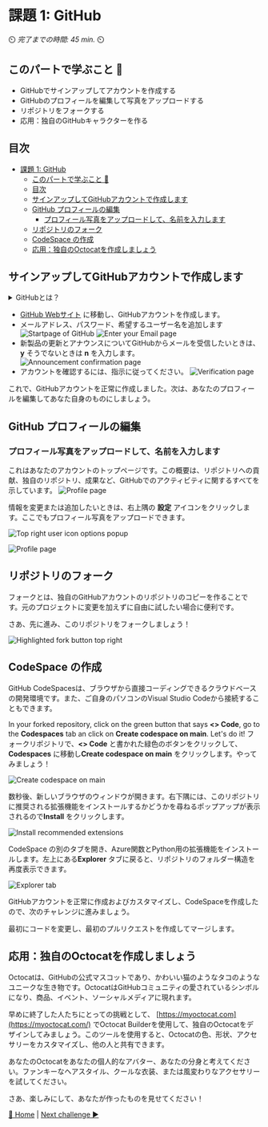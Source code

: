 # 課題 1: GitHub

⏲️ _完了までの時間: 45 min._ ⏲️

## このパートで学ぶこと 🎯

- GitHubでサインアップしてアカウントを作成する
- GitHubのプロフィールを編集して写真をアップロードする
- リポジトリをフォークする
- 応用：独自のGitHubキャラクターを作る

## 目次

- [課題 1: GitHub](#課題-1-github)
  - [このパートで学ぶこと 🎯](#このパートで学ぶこと-)
  - [目次](#目次)
  - [サインアップしてGitHubアカウントで作成します](#サインアップしてgithubアカウントで作成します)
  - [GitHub プロフィールの編集](#github-プロフィールの編集)
    - [プロフィール写真をアップロードして、名前を入力します](#プロフィール写真をアップロードして名前を入力します)
  - [リポジトリのフォーク](#リポジトリのフォーク)
  - [CodeSpace の作成](#codespace-の作成)
  - [応用：独自のOctocatを作成しましょう](#応用独自のoctocatを作成しましょう)


## サインアップしてGitHubアカウントで作成します

<details>
<summary>GitHubとは？</summary>

GitHub is  two things: **Git** and **Hub**.
GitHubを知る上での大事なポイント: **Git** と **Hub**

**Git** はバージョン制御ソフトウェアです。開発者は、変更を追跡することにより、特定のプロジェクトに同時に作業できるようになります。何か問題が発生した場合は、Gitで変更を簡単に元に戻すことができます。

**Hub** はそれ自体が特別なものではありませんが、Gitの上に構築された開発者の「ソーシャルネットワーク」を表しています。GithubはGitソフトウェアを所有していませんが、Gitに簡単にアクセスしてコラボレーションできるプラットフォームを作成しました。GitHubの画期的な機能は、コードを世界と簡単に共有/表示するか、保管することが非常に簡単になることです。コードをどこに保存するかを心配する必要はもうありません。多くの企業はGitHubアカウントを持っています。GitHubは、ビルトインバージョンコントロールでオンラインでコードを簡単に保存する簡単な方法を提供します。

</details>

-  [GitHub Webサイト](https://github.com/) に移動し、GitHubアカウントを作成します。
- メールアドレス、パスワード、希望するユーザー名を追加します
  ![Startpage of GitHub](./images/light/GithubSignUp.png)
  ![Enter your Email page](./images/light/EnterEmail.png)
- 新製品の更新とアナウンスについてGitHubからメールを受信したいときは、 **y** そうでないときは **n** を入力します。
  ![Announcement confirmation page](./images/light/NoAnnouncements.png)
- アカウントを確認するには、指示に従ってください。
  ![Verification page](./images/light/Verification.png)

これで、GitHubアカウントを正常に作成しました。次は、あなたのプロフィールを編集してあなた自身のものにしましょう。

## GitHub プロフィールの編集

### プロフィール写真をアップロードして、名前を入力します

これはあなたのアカウントのトップページです。この概要は、リポジトリへの貢献、独自のリポジトリ、成果など、GitHubでのアクティビティに関するすべてを示しています。
![Profile page](./images/light/AccountFrontpage.png)

情報を変更または追加したいときは、右上隅の **設定** アイコンをクリックします。ここでもプロフィール写真をアップロードできます。

![Top right user icon options popup](./images/light/Settings.png)

![Profile page](./images/light/EditProfile.gif)


## リポジトリのフォーク

フォークとは、独自のGitHubアカウントのリポジトリのコピーを作ることです。元のプロジェクトに変更を加えずに自由に試したい場合に便利です。

さあ、先に進み、このリポジトリをフォークしましょう！

![Highlighted fork button top right](./images/light/ForkTheRepository.png)

## CodeSpace の作成

GitHub CodeSpacesは、ブラウザから直接コーディングできるクラウドベースの開発環境です。また、ご自身のパソコンのVisual Studio Codeから接続することもできます。

In your forked repository, click on the green button that says **<> Code**, go to the **Codespaces** tab an click on **Create codespace on main**. Let's do it!
フォークリポジトリで、**<> Code** と書かれた緑色のボタンをクリックして、**Codespaces** に移動し**Create codespace on main** をクリックします。やってみましょう！

![Create codespace on main](./images/light/CreateCodespace.png)


数秒後、新しいブラウザのウィンドウが開きます。右下隅には、このリポジトリに推奨される拡張機能をインストールするかどうかを尋ねるポップアップが表示されるので**Install** をクリックします。

![Install recommended extensions](./images/light/InstallRecommendedExtensions.png)


CodeSpace の別のタブを開き、Azure関数とPython用の拡張機能をインストールします。左上にある**Explorer** タブに戻ると、リポジトリのフォルダー構造を再度表示できます。

![Explorer tab](./images/light/ExplorerTab.png)

GitHubアカウントを正常に作成およびカスタマイズし、CodeSpaceを作成したので、次のチャレンジに進みましょう。

最初にコードを変更し、最初のプルリクエストを作成してマージします。


## 応用：独自のOctocatを作成しましょう

Octocatは、GitHubの公式マスコットであり、かわいい猫のようなタコのようなユニークな生き物です。OctocatはGitHubコミュニティの愛されているシンボルになり、商品、イベント、ソーシャルメディアに現れます。

早めに終了した人たちにとっての挑戦として、 [https://myoctocat.com](https://myoctocat.com/) でOctocat Builderを使用して、独自のOctocatをデザインしてみましょう。このツールを使用すると、Octocatの色、形状、アクセサリーをカスタマイズし、他の人と共有できます。


あなたのOctocatをあなたの個人的なアバター、あなたの分身と考えてください。ファンキーなヘアスタイル、クールな衣装、または風変わりなアクセサリーを試してください。

さあ、楽しみにして、あなたが作ったものを見せてください！

[🔼 Home](../../../README.md) | [Next challenge ▶](../ApplicationPart1/README.md)
